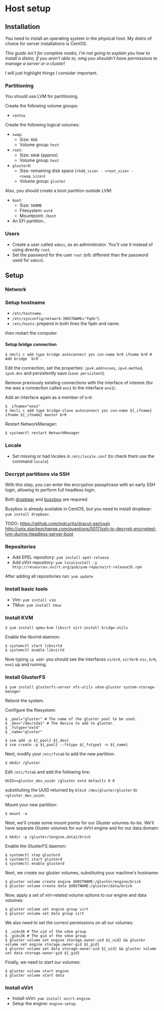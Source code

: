 # Host setup

## Installation

You need to install an operating system in the physical host.
My distro of choice for server installations is CentOS.

*This guide isn't for complete noobs, I'm not going to explain you how to install a distro, if you aren't able to, omg you shouldn't have permissions to manage a server or a cluster!*

I will just highlight things I consider important.

### Partitioning

You should use LVM for partitioning.

Create the following volume groups:
* `centos`

Create the following logical volumes:
* `swap`:
  * Size: `8GB`
  * Volume group: `host`
* `root`:
  * Size: `60GB` (approx)
  * Volume group: `host`
* `gluster0`:
  * Size: remaining disk space (`<hdd_size> - <root_size> - <swap_size>`)
  * Volume group: `gluster`

Also, you should create a boot partition *outside LVM*:
* `boot`:
  * Size: `500MB`
  * Filesystem: `ext4`
  * Mountpoint: `/boot`
* An EFI partition..

### Users

* Create a user called `admin`, as an administrator. You'll use it instead of using directly `root`.
* Set the password for the user `root` (ofc different than the password used for `admin`).

## Setup

### Network

### Setup hostname

* `/etc/hostname`.
* `/etc/sysconfig/network`: (`HOSTNAME="fqdn"`).
* `/etc/hosts`: prepend in both lines the fqdn and name.

then restart the computer.

#### Setup bridge connection

```ShellSession
$ nmcli c add type bridge autoconnect yes con-name br0 ifname br0 # Add bridge `br0`.
```

Edit the connection, set the properties: `ipv4.addresses`, `ipv4.method`, `ipv4.dns` and persistently save (`save persistent`).

Remove previously existing connections with the interface of interest (for me was a connection called `eno1` to the interface `eno1`).

Add an interface again as a member of `br0`:

```ShellSession
$ _ifname="eno1"
$ nmcli c add type bridge-slave autoconnect yes con-name ${_ifname} ifname ${_ifname} master br0 
```

Restart NetworkManager:

```ShellSession
$ systemctl restart NetworkManager
```

### Locale

* Set missing or bad locales in `/etc/locale.conf` (to check them use the command `locale`)

### Decrypt partitions via SSH

With this step, you can enter the encryption passphrase with an early SSH login, allowing to perform full headless login.

Both [dropbear](https://matt.ucc.asn.au/dropbear/dropbear.html) and [busybox](http://www.busybox.net/about.html) are required.

Busybox is already available in CentOS, but you need to install dropbear: `yum install dropbear`.

TODO: https://github.com/mdcurtis/dracut-earlyssh http://unix.stackexchange.com/questions/5017/ssh-to-decrypt-encrypted-lvm-during-headless-server-boot

### Repositories

* Add EPEL repository: `yum install epel-release`
* Add oVirt repository: `yum localinstall -y http://resources.ovirt.org/pub/yum-repo/ovirt-release35.rpm`

After adding all repositories run: `yum update`

### Install basic tools

* VIm: `yum install vim`
* TMux: `yum install tmux`

### Install KVM

```
$ yum install qemu-kvm libvirt virt-install bridge-utils
```

Enable the libvirtd daemon:

```ShellSession
$ systemctl start libvirtd
$ systemctl enable libvirtd 
```

Now typing `ip addr` you should see the interfaces `virbr0`, `virtbr0-nic`, `br0`, `eno1` up and running.

### Install GlusterFS

```ShellSession
$ yum install glusterfs-server nfs-utils vdsm-gluster system-storage-manager
```

Reboot the system.

Configure the filesystem:

```ShellSession
$ _pool="gluster" # The name of the gluster pool to be used.
$ _dev="/dev/sda1" # The device to add to gluster.
$ _fstype="ext4"
$ _name="gluster"

$ ssm add -p ${_pool} ${_dev}
$ ssm create -p ${_pool} --fstype ${_fstype} -n ${_name}
```

Next, modify your `/etc/fstab` to add the new partition:

```ShellSession
$ mkdir /gluster
```

Edit `/etc/fstab` and add the following line:

```
UUID=<gluster_dev_uuid> /gluster ext4 defaults 0 0
```

substituiting the UUID returned by `blkid /dev/gluster/gluster` to `<gluster_dev_uuid>`.

Mount your new partition:

```ShellSession
$ mount -a
```

Next, we'll create some mount points for our Gluster volumes-to-be. We'll have separate Gluster volumes for our oVirt engine and for our data domain:

```ShellSession
$ mkdir -p /gluster/{engine,data}/brick
```

Enable the GlusterFS daemon:

```ShellSession
$ systemctl stop glusterd
$ systemctl start glusterd
$ systemctl enable glusterd 
```

Next, we create our gluster volumes, substituting your machine's hostname:

```ShellSession
$ gluster volume create engine $HOSTNAME:/gluster/engine/brick
$ gluster volume create data $HOSTNAME:/gluster/data/brick
```

Now, apply a set of virt-related volume options to our engine and data volumes:

```ShellSession
$ gluster volume set engine group virt
$ gluster volume set data group virt
```

We also need to set the correct permissions on all our volumes:

```ShellSession
$ _uid=36 # The uid of the vdsm group
$ _gid=36 # The gid of the vdsm group
$ gluster volume set engine storage.owner-uid ${_uid} && gluster volume set engine storage.owner-gid ${_gid}
$ gluster volume set data storage.owner-uid ${_uid} && gluster volume set data storage.owner-gid ${_gid}
```

Finally, we need to start our volumes:

```ShellSession
$ gluster volume start engine
$ gluster volume start data
```

### Install oVirt

* Install oVirt: `yum install ovirt-engine`.
* Setup the engine: `engine-setup`.
